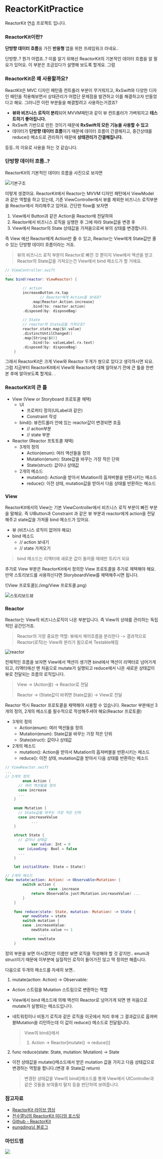 # ReactorKitPractice
ReactorKit 연습 프로젝트 입니다.

### ReactorKit이란?

**단방향 데이터 흐름**을 가진 **반응형** 앱을 위한 프레임워크 라네요..

단방향..?  뭔가 어렵죠..? 이를 알기 위해선 ReactorKit의 기본적인 데이터 흐름을 알 필요가 있어요. 이 부분은 조금있다가 설명해 보도록 할게요. 그럼

### ReactorKit은 왜 사용할까요?

ReactKit은 MVC 디자인 패턴중 컨트롤러 부분이 무거워지고, RxSwift와 다양한 디자인 패턴을 적용해보면서 상태관리가 어렵단 문제점을 발견하고 이를 해결하고자 만들었다고 해요. 그러니깐 이런 부분들을 해결할려고 사용하는거겠죠?

- **뷰와 비즈니스 로직이 분리**되어 MVVM패턴과 같이 뷰 컨트롤러가 가벼워지고 **테스트하기 좋아집니다.**
- RxSwift 기반으로 만든 것이기 때문에 **RxSwift의 모든 기능을 사용할 수 있고**
- 데이터가 **단방향 데이터 흐름**이기 때문에 데이터 흐름이 간결해지고, 중간상태를 reduce() 메소드로 관리하기 때문에 **상태관리가 간결해집니다.**

등등..의 이유로 사용을 하는 것 같습니다. 

### 단방향 데이터 흐름..?

ReactorKit의 기본적인 데이터 흐름을 사진으로 보자면

![기본구조](./img/기본구조.png)

이렇게 생겼어요. ReactorKit에서 Reactor는 MVVM 디자인 패턴에서 ViewModel 과 같은 역할을 하고 있는데, 기존 ViewController에서 뷰를 제외한 비즈니스 로직부분을 Reactor에서 처리해주고 있어요. 간단한 flow를 보자면

1. View에서 Button과 같은 Action을 Reactor에 전달하여
2. Reactor에서 비즈니스 로직을 실행한 후 그에 따라 State값을 변경 후
3. View에서 Reactor의 State 상태값을 가져옴으로써 뷰의 상태를 변경합니다.

즉 View 에선 Reactor에게 Action만 줄 수 있고, Reactor는 View에게 State값만 줄 수 있는 단방향 데이터 흐름이라는 거죠.

> 뷰의 비즈니스 로직 부분이 Reactor로 빠진 것 뿐이지 View에서 액션을 받고 Reactor의 State값을 가져오는건 View에서 bind 메소드가 할 거에요.

```swift
// ViewController.swift
...
func bind(reactor: ViewReactor) {
        
        // action
        increaseButton.rx.tap
      			// Reactor에게 Action을 보내죠?
            .map{Reactor.Action.increase}
            .bind(to: reactor.action)
        .disposed(by: disposeBag)
        
        // State
      	// reactor의 State값을 가져오죠?
        reactor.state.map{$0.value}
        .distinctUntilChanged()
        .map{String($0)}
            .bind(to: valueLabel.rx.text)
        .disposed(by: disposeBag)
    }
```

그래서 ReactorKit은 크게 View와 Reactor 두개가 쌍으로 있다고 생각하시면 되요. 그럼 지금부터 ReactorKit에서 View와 Reactor에 대해 알아보기 전에 큰 틀을 한번 본 후에 알아보도록 할게요. .

### ReactorKit의 큰 틀

- View (View or Storyboard 프로토콜 채택)
  - UI
    - 프로퍼티 정의(UILabel과 같은)
    - Constraint 작성
  - bind(): 뷰컨트롤러 안에 있는 reactor값이 변경되면 호출
    - // action부분
    - // state 부분
- Reactor (Reactor 프토토콜 채택)
  - 3개의 정의
    - Action(enum): 여러 액션들을 정의
    - Mutation(enum): State값을 바꾸는 가장 작은 단위
    - State(struct): 값이나 상태값
  - 2개의 메소드
    - mutation(): Action을 받아서 Mutation의 옵져버블을 반환시키는 메소드
    - reduce(): 이전 상태, mutation값을 받아서 다음 상태를 반환하는 메소드

### View

ReactorKit에서의 View는 기본 ViewController에서 비즈니스 로직 부분이 빠진 부분을 말해요.  즉 UIButton과 Constraint 과 같은 뷰 부분과 reactor에게 action을 전달해주고 state값을 가져올 bind 메소드가 있어요.

- 뷰 (비즈니스 로직이 없어야 해요)
- bind 메소드
  - // action 보내기
  - // state 가져오기

> bind 메소드는 리액터에 새로운 값이 들어올 때에만 트리거 되요

추가로 View 부분은 ReactorKit에서 정의한 View 프로토콜을 추가로 채택해야 해요. 만약 스토리보드를 사용하신다면 StoryboardView를 채택해주시면 됩니다.

![View 프로토콜](./img/View 프로토콜.png)

![스토리보드뷰](./img/스토리보드뷰.png)

### Reactor

Reactor는 View의 비즈니스로직이 나온 부분입니다. 즉 View의 상태를 관리하는 독립적인 공간인거죠. 

> Reactor의 가장 중요한 역할: 뷰에서 제어흐름을 분리한다 -> 결과적으로 Reactor(로직)는 View와 분리가 됨으로써 Testable해짐

![reactor](./img/reactor.png)

전체적인 흐름을 보자면 View에서 액션이 생기면 bind에서 액션이 리액터로 넘어가게 되고, 리액터에선 맨 처음으로 mutate가 실행되고 reduce에서 나온 새로운 상태값이 뷰로 전달되는 흐름의 로직입니다.

> View -> (Action을) -> Reactor로 전달
>
> Reactor -> (State값이 바뀌면 State값을) -> View로 전달

 Reactor 역시 Reactor 프로토콜을 채택해야 사용할 수 있습니다. Reactor 부분에선 3개의 정의, 2개의 메소드를 필수적으로 작성해주셔야 해요(Reactor 프로토콜)

- 3개의 정의
  - Action(enum): 여러 액션들을 정의
  - Mutation(enum): State값을 바꾸는 가장 작은 단위
  - State(struct): 값이나 상태값
- 2개의 메소드
  - mutation(): Action을 받아서 Mutation의 옵져버블을 반환시키는 메소드
  - reduce(): 이전 상태, mutation값을 받아서 다음 상태를 반환하는 메소드

```swift
// ViewReactor.swift
...
// 3개의 정의
		enum Action {
      // 여러 액션들을 정의
      case increase
      ...
    }
    
    enum Mutation {
      // State값을 바꾸는 가장 작은 단위
      case increaseValue
			...
    }
    
    struct State {
      // 값이나 상태값
			var value: Int = 0
      var isLoading: Bool = false
      ...
    }

	let initialState: State = State()

// 2개의 메소드
func mutate(action: Action) -> Observable<Mutation> {
        switch action {
					case .increase
          	return Observable.just(Mutation.increaseValue) ...
        }
    }
    
    func reduce(state: State, mutation: Mutation) -> State {
        var newState = state
        switch mutation {
        case .increaseValue:
            newState.value += 1
				...
        return newState
    }
```

정의 부분을 보면 아시겠지만 이름만 보면 로직을 작성해야 할 것 같지만.. enum과 struct이기 때문에 이부분에 실질적인 로직이 들어가진 않고 딱 정의만 해줍니다.

다음으로 두개의 메소드를 자세히 보면..

1. mutate(action: Action) -> Observable<Mutation>:

- Action 스트림을 Mutation 스트림으로 변환하는 역할

- View에서 bind 메소드에 의해 액션이 Reactor로 넘어가게 되면 맨 처음으로 mutate가 실행되는 메소드입니다. 

- 네트워킹이나 비동기 로직과 같은 로직을 이곳에서 처리 후에 그 결과값으로 옵져버블Mutation을 리턴하는데 이 값이 reduce() 메소드로 전달됩니다.

  > View의 bind()에서
  >
  > 1. Action -> Reactor[mutate() -> reduce()]

2. func reduce(state: State, mutation: Mutation) -> State

- 이전 상태값을 mutate()메소드에서 받은 mutation 값을 가지고 다음 상태값으로 변경하는 역할을 합니다.(변경 후 State값 return)

  > 변경된 상태값을 View의 bind()메소드를 통해 View에서 UIController과 같은 것들을 보여줄지 말지 등을 판단하여 보여줍니다.



### 참고자료

- [ReactorKit 라이브 영상](https://www.youtube.com/watch?v=ASwBnMJNUK4)
- [전수열님의 ReactorKit 미디엄 포스팅](https://medium.com/styleshare/reactorkit-시작하기-c7b52fbb131a)
- [Github - ReactorKit](https://github.com/ReactorKit/ReactorKit)
- [eungding님 블로그](https://eunjin3786.tistory.com/100)



### 마인드맵

![](./img/마인드맵.png)